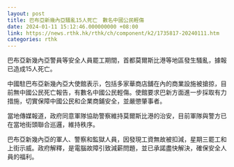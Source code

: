 ```yaml
---
layout: post
title: 巴布亞新幾內亞騷亂15人死亡　數名中國公民輕傷
date: 2024-01-11 15:12:46.000000000 +08:00
link: https://news.rthk.hk/rthk/ch/component/k2/1735817-20240111.htm
categories: rthk
---
```


巴布亞新幾內亞警員等安全人員罷工期間，首都莫爾斯比港等地區發生騷亂，據報已造成15人死亡。

中國駐巴布亞新幾內亞大使館表示，包括多家華商店舖在內的商業設施被搶掠，目前無中國公民死亡報告，有數名中國公民輕傷。使館要求巴新方面進一步採取有力措施，切實保障中國公民和企業商鋪安全，並嚴懲肇事者。

當地傳媒報道，政府同意軍隊協助警察維持莫爾斯比港的治安，目前軍隊與警方已在當地街頭聯合巡邏，維持秩序。

巴布亞新幾內亞的軍人、警察和監獄人員，因發現工資無故被扣減，星期三罷工和上街示威。政府解釋，是電腦故障引致減薪問題，並已承諾盡快解決，確保安全人員的福利。
